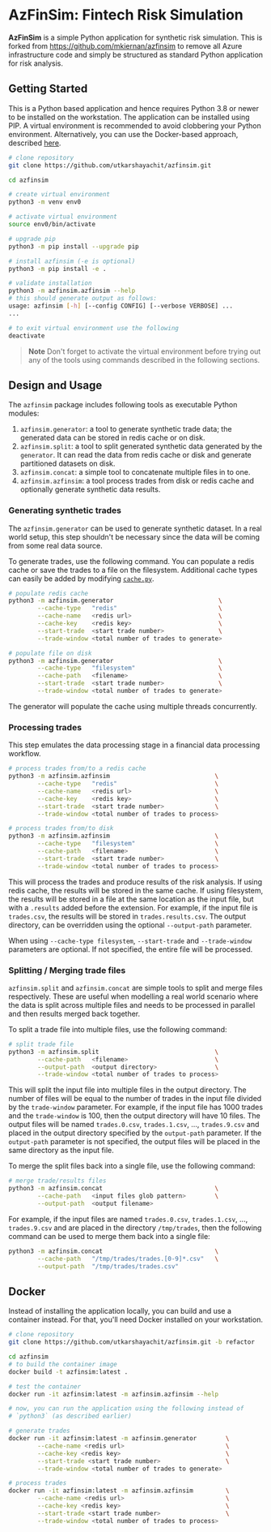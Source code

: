 # AzFinSim: Fintech Risk Simulation

**AzFinSim** is a simple Python application for synthetic risk simulation. This is forked
from https://github.com/mkiernan/azfinsim to remove all Azure infrastructure code and
simply be structured as standard Python application for risk analysis.

## Getting Started

This is a Python based application and hence requires Python 3.8 or newer to be installed
on the workstation. The application can be installed using PIP. A virtual environment is recommended
to avoid clobbering your Python environment. Alternatively, you can use the Docker-based
approach, described [here](#docker).

```sh
# clone repository
git clone https://github.com/utkarshayachit/azfinsim.git

cd azfinsim

# create virtual environment
python3 -m venv env0

# activate virtual environment
source env0/bin/activate

# upgrade pip
python3 -m pip install --upgrade pip

# install azfinsim (-e is optional)
python3 -m pip install -e .

# validate installation
python3 -m azfinsim.azfinsim --help
# this should generate output as follows:
usage: azfinsim [-h] [--config CONFIG] [--verbose VERBOSE] ...
...

# to exit virtual environment use the following
deactivate
```

> **Note**
> Don't forget to activate the virtual environment before trying out any
> of the tools using commands described in the following sections.

## Design and Usage

The `azfinsim` package includes following tools as executable Python modules:

1. `azfinsim.generator`: a tool to generate synthetic trade data; the generated data can be stored in
   redis cache or on disk.
1. `azfinsim.split`: a tool to split generated synthetic data generated by the `generator`.  It can read
   the data from redis cache or disk and generate partitioned datasets on disk.
1. `azfinsim.concat`: a simple tool to concatenate multiple files in to one.
1. `azfinsim.azfinsim`: a tool process trades from disk or redis cache and optionally generate synthetic data results.

### Generating synthetic trades

The `azfinsim.generator` can be used to generate synthetic dataset. In a real world setup, this step shouldn't be necessary since
the data will be coming from some real data source.

To generate trades, use the following command. You can populate a redis cache or save the trades
to a file on the filesystem. Additional cache types can easily be added by modifying [`cache.py`](../src/azfinsim/cache.py).

```sh
# populate redis cache
python3 -m azfinsim.generator                             \
        --cache-type   "redis"                            \
        --cache-name   <redis url>                        \
        --cache-key    <redis key>                        \
        --start-trade  <start trade number>               \
        --trade-window <total number of trades to generate>

# populate file on disk
python3 -m azfinsim.generator                             \
        --cache-type   "filesystem"                       \
        --cache-path   <filename>                         \
        --start-trade  <start trade number>               \
        --trade-window <total number of trades to generate>
```

The generator will populate the cache using multiple threads concurrently.

### Processing trades

This step emulates the data processing stage in a financial data processing workflow.

```sh
# process trades from/to a redis cache
python3 -m azfinsim.azfinsim                             \
        --cache-type   "redis"                           \
        --cache-name   <redis url>                       \
        --cache-key    <redis key>                       \
        --start-trade  <start trade number>              \
        --trade-window <total number of trades to process>

# process trades from/to disk
python3 -m azfinsim.azfinsim                             \
        --cache-type   "filesystem"                      \
        --cache-path   <filename>                        \
        --start-trade  <start trade number>              \
        --trade-window <total number of trades to process>
```

This will process the trades and produce results of the risk analysis. If using redis cache, the results
will be stored in the same cache. If using filesystem, the results will be stored in a file at the same location
as the input file, but with a `.results` added before the extension.
For example, if the input file is `trades.csv`, the results will be stored in `trades.results.csv`. The output directory,
can be overridden using the optional `--output-path` parameter.

When using `--cache-type filesystem`, `--start-trade` and `--trade-window` parameters are optional. If not specified,
the entire file will be processed.

### Splitting / Merging trade files

`azfinsim.split` and `azfinsim.concat` are simple tools to split and merge files respectively. These are useful when
modelling a real world scenario where the data is split across multiple files and needs to be processed in parallel and then
results merged back together.

To split a trade file into multiple files, use the following command:

```sh
# split trade file
python3 -m azfinsim.split                                \
        --cache-path   <filename>                        \
        --output-path  <output directory>                \
        --trade-window <total number of trades to process>
```

This will split the input file into multiple files in the output directory. The number of files will be equal to the number of trades in the input file divided by the `trade-window` parameter. For example, if the input file has 1000 trades and the `trade-window` is 100, then the output directory will have 10 files. The output files will be named `trades.0.csv`, `trades.1.csv`, ..., `trades.9.csv` and placed in the output directory specified by the `output-path` parameter.  If the `output-path` parameter is not specified, the output files will be placed in the same directory as the input file.

To merge the split files back into a single file, use the following command:

```sh
# merge trade/results files
python3 -m azfinsim.concat                               \
        --cache-path   <input files glob pattern>        \
        --output-path  <output filename>
```

For example, if the input files are named `trades.0.csv`, `trades.1.csv`, ..., `trades.9.csv` and are placed in the directory `/tmp/trades`, then the following command can be used to merge them back into a single file:

```sh
python3 -m azfinsim.concat                               \
        --cache-path   "/tmp/trades/trades.[0-9]*.csv"   \
        --output-path  "/tmp/trades/trades.csv"
```

<!-- Optionally, arguments can be read in from a json config file which can be specified
using the `--config` command line option. -->

## Docker

Instead of installing the application locally, you can build and use a
container instead. For that, you'll need Docker installed on your workstation.

```sh
# clone repository
git clone https://github.com/utkarshayachit/azfinsim.git -b refactor

cd azfinsim
# to build the container image
docker build -t azfinsim:latest .

# test the container
docker run -it azfinsim:latest -m azfinsim.azfinsim --help

# now, you can run the application using the following instead of
# `python3` (as described earlier)

# generate trades
docker run -it azfinsim:latest -m azfinsim.generator        \
        --cache-name <redis url>                            \
        --cache-key <redis key>                             \
        --start-trade <start trade number>                  \
        --trade-window <total number of trades to generate>

# process trades
docker run -it azfinsim:latest -m azfinsim.azfinsim         \
        --cache-name <redis url>                            \
        --cache-key <redis key>                             \
        --start-trade <start trade number>                  \
        --trade-window <total number of trades to process>
```
